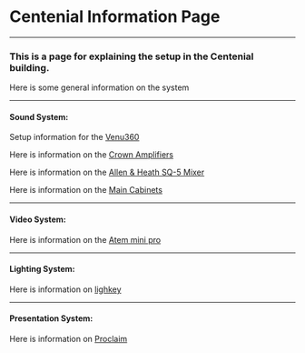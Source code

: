 # Centenial Information Page

---

### This is a page for explaining the setup in the Centenial building.

Here is some general information on the system

---

#### Sound System:

Setup information for the [Venu360](/Centenial/Crossover-venu360)

Here is information on the [Crown Amplifiers](/Centenial/Amps-crown)

Here is information on the [Allen & Heath SQ-5 Mixer](/Centenial/Mixer-sq-5)

Here is information on the [Main Cabinets](/Centenial/MainCabinets-KF650zP)

---
#### Video System:

Here is information on the [Atem mini pro](/Centenial/atem-mini-pro)


---
#### Lighting System:

Here is information on [lighkey](/Centenial/lightkey)

---
#### Presentation System:

Here is information on [Proclaim](/Centenial/proclaim)